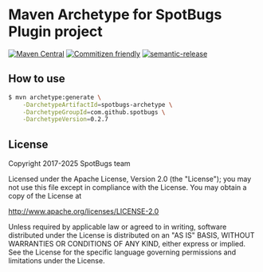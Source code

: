 # Maven Archetype for SpotBugs Plugin project

[![Maven Central](https://maven-badges.herokuapp.com/maven-central/com.github.spotbugs/spotbugs-archetype/badge.svg)](https://maven-badges.herokuapp.com/maven-central/com.github.spotbugs/spotbugs-archetype)
[![Commitizen friendly](https://img.shields.io/badge/commitizen-friendly-brightgreen.svg)](http://commitizen.github.io/cz-cli/)
[![semantic-release](https://img.shields.io/badge/%20%20%F0%9F%93%A6%F0%9F%9A%80-semantic--release-e10079.svg)](https://github.com/semantic-release/semantic-release)

## How to use

```sh
$ mvn archetype:generate \
    -DarchetypeArtifactId=spotbugs-archetype \
    -DarchetypeGroupId=com.github.spotbugs \
    -DarchetypeVersion=0.2.7
```

## License

Copyright 2017-2025 SpotBugs team

Licensed under the Apache License, Version 2.0 (the "License");
you may not use this file except in compliance with the License.
You may obtain a copy of the License at

http://www.apache.org/licenses/LICENSE-2.0

Unless required by applicable law or agreed to in writing, software
distributed under the License is distributed on an "AS IS" BASIS,
WITHOUT WARRANTIES OR CONDITIONS OF ANY KIND, either express or implied.
See the License for the specific language governing permissions and
limitations under the License.

